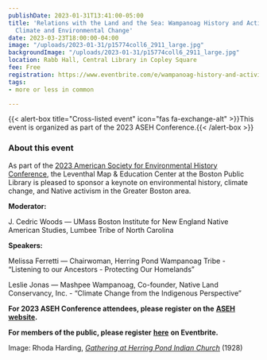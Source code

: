 ```yaml
---
publishDate: 2023-01-31T13:41:00-05:00
title: 'Relations with the Land and the Sea: Wampanoag History and Activism Confronting
  Climate and Environmental Change'
date: 2023-03-23T18:00:00-04:00
image: "/uploads/2023-01-31/p15774coll6_2911_large.jpg"
backgroundImage: "/uploads/2023-01-31/p15774coll6_2911_large.jpg"
location: Rabb Hall, Central Library in Copley Square
fee: Free
registration: https://www.eventbrite.com/e/wampanoag-history-and-activism-confronting-climate-and-environmental-change-tickets-506518980907
tags:
- more or less in common

---
```

{{< alert-box title="Cross-listed event" icon="fas fa-exchange-alt" >}}This event is organized as part of the 2023 ASEH Conference.{{< /alert-box >}}

### About this event

As part of the [2023 American Society for Environmental History Conference](https://aseh.org/aseh-2023-conference), the Leventhal Map & Education Center at the Boston Public Library is pleased to sponsor a keynote on environmental history, climate change, and Native activism in the Greater Boston area.

**Moderator:**

J. Cedric Woods — UMass Boston Institute for New England Native American Studies, Lumbee Tribe of North Carolina

**Speakers:**

Melissa Ferretti — Chairwoman, Herring Pond Wampanoag Tribe - “Listening to our Ancestors - Protecting Our Homelands”

Leslie Jonas — Mashpee Wampanoag, Co-founder, Native Land Conservancy, Inc. - “Climate Change from the Indigenous Perspective”

**For 2023 ASEH Conference attendees, please register on the** [**ASEH website**](https://aseh.org/aseh-2023-plenary-panel/)**.**

**For members of the public, please register** [**here**]() **on Eventbrite.**

Image: Rhoda Harding, [_Gathering at Herring Pond Indian Church_](https://www.digitalcommonwealth.org/search/commonwealth-oai:v118sx25j) (1928)